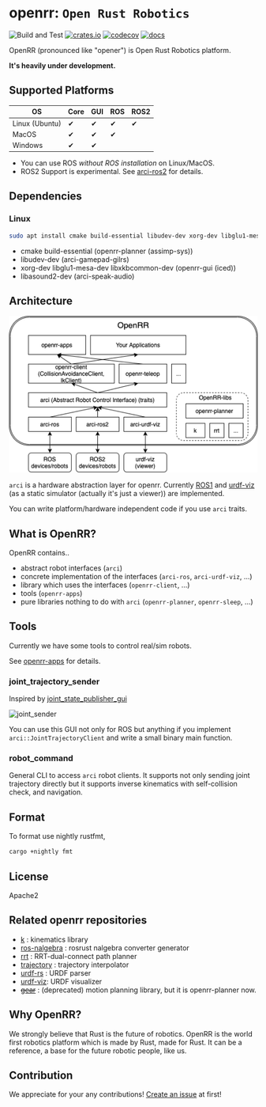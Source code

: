 # openrr: `Open Rust Robotics`

![Build and Test](https://github.com/openrr/openrr/workflows/Build%20and%20Test/badge.svg) [![crates.io](https://img.shields.io/crates/v/openrr.svg)](https://crates.io/crates/openrr) [![codecov](https://codecov.io/gh/openrr/openrr/branch/main/graph/badge.svg?token=28GTOOT4RY)](https://codecov.io/gh/openrr/openrr) [![docs](https://docs.rs/openrr/badge.svg)](https://docs.rs/openrr)

OpenRR (pronounced like "opener") is Open Rust Robotics platform.

**It's heavily under development.**

## Supported Platforms

|OS|Core|GUI|ROS|ROS2|
|--|----|---|---|---|
|Linux (Ubuntu)|✔|✔|✔|✔|
|MacOS         |✔|✔|✔|  |
|Windows       |✔|✔|  |  |

* You can use ROS *without ROS installation* on Linux/MacOS.
* ROS2 Support is experimental. See [arci-ros2](https://github.com/openrr/openrr/tree/main/arci-ros2) for details.

## Dependencies

### Linux

```bash
sudo apt install cmake build-essential libudev-dev xorg-dev libglu1-mesa-dev libasound2-dev libxkbcommon-dev
```

* cmake build-essential (openrr-planner (assimp-sys))
* libudev-dev (arci-gamepad-gilrs)
* xorg-dev libglu1-mesa-dev libxkbcommon-dev (openrr-gui (iced))
* libasound2-dev (arci-speak-audio)

## Architecture

![architecture](img/architecture.png)

`arci` is a hardware abstraction layer for openrr.
Currently [ROS1](https://ros.org) and [urdf-viz](https://github.com/openrr/urdf-viz) (as a static simulator (actually it's just a viewer)) are implemented.

You can write platform/hardware independent code if you use `arci` traits.

## What is OpenRR?

OpenRR contains..

* abstract robot interfaces (`arci`)
* concrete implementation of the interfaces (`arci-ros`, `arci-urdf-viz`, ...)
* library which uses the interfaces (`openrr-client`, ...)
* tools (`openrr-apps`)
* pure libraries nothing to do with `arci` (`openrr-planner`, `openrr-sleep`, ...)

## Tools

Currently we have some tools to control real/sim robots.

See [openrr-apps](https://github.com/openrr/openrr/tree/main/openrr-apps) for details.

### joint_trajectory_sender

Inspired by [joint_state_publisher_gui](http://wiki.ros.org/joint_state_publisher)

<img width="400" alt="joint_sender" src="https://user-images.githubusercontent.com/43724913/106704866-27600680-6630-11eb-91ee-5eb29515fe46.png">

You can use this GUI not only for ROS but anything if you implement `arci::JointTrajectoryClient` and write a small binary main function.

### robot_command

General CLI to access `arci` robot clients. It supports not only sending joint trajectory directly but it supports inverse kinematics with self-collision check, and navigation.

## Format

To format use nightly rustfmt,

```bash
cargo +nightly fmt
```

## License

Apache2

## Related openrr repositories

* [k](https://github.com/OpenRR/k) : kinematics library
* [ros-nalgebra](https://github.com/OpenRR/ros-nalgebra) : rosrust nalgebra converter generator
* [rrt](https://github.com/OpenRR/rrt) : RRT-dual-connect path planner
* [trajectory](https://github.com/OpenRR/trajectory) : trajectory interpolator
* [urdf-rs](https://github.com/OpenRR/urdf-rs) : URDF parser
* [urdf-viz](https://github.com/OpenRR/urdf-viz): URDF visualizer
* ~~[gear](https://github.com/OpenRR/gear)~~ : (deprecated) motion planning library, but it is openrr-planner now.

## Why OpenRR?

We strongly believe that Rust is the future of robotics.
OpenRR is the world first robotics platform which is made by Rust, made for Rust.
It can be a reference, a base for the future robotic people, like us.

## Contribution

We appreciate for your any contributions!
[Create an issue](https://github.com/openrr/openrr/issues/new) at first!
